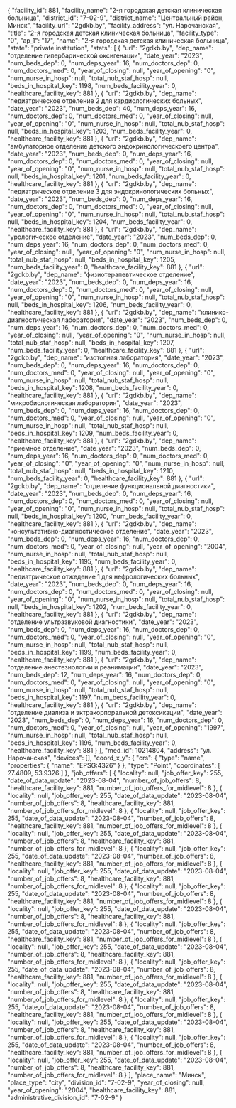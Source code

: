 {
    "facility_id": 881,
    "facility_name": "2-я городская детская клиническая больница",
    "district_id": "7-02-9",
    "district_name": "Центральный район, Минск",
    "facility_url": "2gdkb.by",
    "facility_address": "ул. Нарочанская",
    "title": "2-я городская детская клиническая больница",
    "facility_type": "0",
    "ap_1": "17",
    "name": "2-я городская детская клиническая больница",
    "state": "private institution",
    "stats": [
        {
            "url": "2gdkb.by",
            "dep_name": "отделение гипербарической оксигенации",
            "date_year": "2023",
            "num_beds_dep": 0,
            "num_deps_year": 16,
            "num_doctors_dep": 0,
            "num_doctors_med": 0,
            "year_of_closing": null,
            "year_of_opening": "0",
            "num_nurse_in_hosp": null,
            "total_nub_staf_hosp": null,
            "beds_in_hospital_key": 1198,
            "num_beds_facility_year": 0,
            "healthcare_facility_key": 881
        },
        {
            "url": "2gdkb.by",
            "dep_name": "педиатрическое отделение 2 для кардиологических больных",
            "date_year": "2023",
            "num_beds_dep": 40,
            "num_deps_year": 16,
            "num_doctors_dep": 0,
            "num_doctors_med": 0,
            "year_of_closing": null,
            "year_of_opening": "0",
            "num_nurse_in_hosp": null,
            "total_nub_staf_hosp": null,
            "beds_in_hospital_key": 1203,
            "num_beds_facility_year": 0,
            "healthcare_facility_key": 881
        },
        {
            "url": "2gdkb.by",
            "dep_name": "амбулаторное отделение детского эндокринологическоего центра",
            "date_year": "2023",
            "num_beds_dep": 0,
            "num_deps_year": 16,
            "num_doctors_dep": 0,
            "num_doctors_med": 0,
            "year_of_closing": null,
            "year_of_opening": "0",
            "num_nurse_in_hosp": null,
            "total_nub_staf_hosp": null,
            "beds_in_hospital_key": 1201,
            "num_beds_facility_year": 0,
            "healthcare_facility_key": 881
        },
        {
            "url": "2gdkb.by",
            "dep_name": "педиатрическое отделение 3 для эндокринологических больных",
            "date_year": "2023",
            "num_beds_dep": 0,
            "num_deps_year": 16,
            "num_doctors_dep": 0,
            "num_doctors_med": 0,
            "year_of_closing": null,
            "year_of_opening": "0",
            "num_nurse_in_hosp": null,
            "total_nub_staf_hosp": null,
            "beds_in_hospital_key": 1204,
            "num_beds_facility_year": 0,
            "healthcare_facility_key": 881
        },
        {
            "url": "2gdkb.by",
            "dep_name": "урологическое отделение",
            "date_year": "2023",
            "num_beds_dep": 0,
            "num_deps_year": 16,
            "num_doctors_dep": 0,
            "num_doctors_med": 0,
            "year_of_closing": null,
            "year_of_opening": "0",
            "num_nurse_in_hosp": null,
            "total_nub_staf_hosp": null,
            "beds_in_hospital_key": 1205,
            "num_beds_facility_year": 0,
            "healthcare_facility_key": 881
        },
        {
            "url": "2gdkb.by",
            "dep_name": "физиотерапевтическое отделение",
            "date_year": "2023",
            "num_beds_dep": 0,
            "num_deps_year": 16,
            "num_doctors_dep": 0,
            "num_doctors_med": 0,
            "year_of_closing": null,
            "year_of_opening": "0",
            "num_nurse_in_hosp": null,
            "total_nub_staf_hosp": null,
            "beds_in_hospital_key": 1206,
            "num_beds_facility_year": 0,
            "healthcare_facility_key": 881
        },
        {
            "url": "2gdkb.by",
            "dep_name": "клинико-диагностическая лаборатория",
            "date_year": "2023",
            "num_beds_dep": 0,
            "num_deps_year": 16,
            "num_doctors_dep": 0,
            "num_doctors_med": 0,
            "year_of_closing": null,
            "year_of_opening": "0",
            "num_nurse_in_hosp": null,
            "total_nub_staf_hosp": null,
            "beds_in_hospital_key": 1207,
            "num_beds_facility_year": 0,
            "healthcare_facility_key": 881
        },
        {
            "url": "2gdkb.by",
            "dep_name": "изотопная лаборатория",
            "date_year": "2023",
            "num_beds_dep": 0,
            "num_deps_year": 16,
            "num_doctors_dep": 0,
            "num_doctors_med": 0,
            "year_of_closing": null,
            "year_of_opening": "0",
            "num_nurse_in_hosp": null,
            "total_nub_staf_hosp": null,
            "beds_in_hospital_key": 1208,
            "num_beds_facility_year": 0,
            "healthcare_facility_key": 881
        },
        {
            "url": "2gdkb.by",
            "dep_name": "микробиологическая лаборатория",
            "date_year": "2023",
            "num_beds_dep": 0,
            "num_deps_year": 16,
            "num_doctors_dep": 0,
            "num_doctors_med": 0,
            "year_of_closing": null,
            "year_of_opening": "0",
            "num_nurse_in_hosp": null,
            "total_nub_staf_hosp": null,
            "beds_in_hospital_key": 1209,
            "num_beds_facility_year": 0,
            "healthcare_facility_key": 881
        },
        {
            "url": "2gdkb.by",
            "dep_name": "приемное отделение",
            "date_year": "2023",
            "num_beds_dep": 0,
            "num_deps_year": 16,
            "num_doctors_dep": 0,
            "num_doctors_med": 0,
            "year_of_closing": "0",
            "year_of_opening": "0",
            "num_nurse_in_hosp": null,
            "total_nub_staf_hosp": null,
            "beds_in_hospital_key": 1210,
            "num_beds_facility_year": 0,
            "healthcare_facility_key": 881
        },
        {
            "url": "2gdkb.by",
            "dep_name": "отделение функциональной диагностики",
            "date_year": "2023",
            "num_beds_dep": 0,
            "num_deps_year": 16,
            "num_doctors_dep": 0,
            "num_doctors_med": 0,
            "year_of_closing": null,
            "year_of_opening": "0",
            "num_nurse_in_hosp": null,
            "total_nub_staf_hosp": null,
            "beds_in_hospital_key": 1200,
            "num_beds_facility_year": 0,
            "healthcare_facility_key": 881
        },
        {
            "url": "2gdkb.by",
            "dep_name": "консультативно-диагностическое отделение",
            "date_year": "2023",
            "num_beds_dep": 0,
            "num_deps_year": 16,
            "num_doctors_dep": 0,
            "num_doctors_med": 0,
            "year_of_closing": null,
            "year_of_opening": "2004",
            "num_nurse_in_hosp": null,
            "total_nub_staf_hosp": null,
            "beds_in_hospital_key": 1195,
            "num_beds_facility_year": 0,
            "healthcare_facility_key": 881
        },
        {
            "url": "2gdkb.by",
            "dep_name": "педиатрическое отжедение 1 для нефрологических больных",
            "date_year": "2023",
            "num_beds_dep": 0,
            "num_deps_year": 16,
            "num_doctors_dep": 0,
            "num_doctors_med": 0,
            "year_of_closing": null,
            "year_of_opening": "0",
            "num_nurse_in_hosp": null,
            "total_nub_staf_hosp": null,
            "beds_in_hospital_key": 1202,
            "num_beds_facility_year": 0,
            "healthcare_facility_key": 881
        },
        {
            "url": "2gdkb.by",
            "dep_name": "отделение ультразвуковой диагностики",
            "date_year": "2023",
            "num_beds_dep": 0,
            "num_deps_year": 16,
            "num_doctors_dep": 0,
            "num_doctors_med": 0,
            "year_of_closing": null,
            "year_of_opening": "0",
            "num_nurse_in_hosp": null,
            "total_nub_staf_hosp": null,
            "beds_in_hospital_key": 1199,
            "num_beds_facility_year": 0,
            "healthcare_facility_key": 881
        },
        {
            "url": "2gdkb.by",
            "dep_name": "отделение анестезиологии и реанимации",
            "date_year": "2023",
            "num_beds_dep": 12,
            "num_deps_year": 16,
            "num_doctors_dep": 0,
            "num_doctors_med": 0,
            "year_of_closing": null,
            "year_of_opening": "0",
            "num_nurse_in_hosp": null,
            "total_nub_staf_hosp": null,
            "beds_in_hospital_key": 1197,
            "num_beds_facility_year": 0,
            "healthcare_facility_key": 881
        },
        {
            "url": "2gdkb.by",
            "dep_name": "отделение диализа и эктракорпоральной детоксикации",
            "date_year": "2023",
            "num_beds_dep": 0,
            "num_deps_year": 16,
            "num_doctors_dep": 0,
            "num_doctors_med": 0,
            "year_of_closing": null,
            "year_of_opening": "1997",
            "num_nurse_in_hosp": null,
            "total_nub_staf_hosp": null,
            "beds_in_hospital_key": 1196,
            "num_beds_facility_year": 0,
            "healthcare_facility_key": 881
        }
    ],
    "med_id": 10214804,
    "address": "ул. Нарочанская",
    "devices": [],
    "coord_x_y": {
        "crs": {
            "type": "name",
            "properties": {
                "name": "EPSG:4326"
            }
        },
        "type": "Point",
        "coordinates": [
            27.4809,
            53.9326
        ]
    },
    "job_offers": [
        {
            "locality": null,
            "job_offer_key": 255,
            "date_of_data_update": "2023-08-04",
            "number_of_job_offers": 8,
            "healthcare_facility_key": 881,
            "number_of_job_offers_for_midlevel": 8
        },
        {
            "locality": null,
            "job_offer_key": 255,
            "date_of_data_update": "2023-08-04",
            "number_of_job_offers": 8,
            "healthcare_facility_key": 881,
            "number_of_job_offers_for_midlevel": 8
        },
        {
            "locality": null,
            "job_offer_key": 255,
            "date_of_data_update": "2023-08-04",
            "number_of_job_offers": 8,
            "healthcare_facility_key": 881,
            "number_of_job_offers_for_midlevel": 8
        },
        {
            "locality": null,
            "job_offer_key": 255,
            "date_of_data_update": "2023-08-04",
            "number_of_job_offers": 8,
            "healthcare_facility_key": 881,
            "number_of_job_offers_for_midlevel": 8
        },
        {
            "locality": null,
            "job_offer_key": 255,
            "date_of_data_update": "2023-08-04",
            "number_of_job_offers": 8,
            "healthcare_facility_key": 881,
            "number_of_job_offers_for_midlevel": 8
        },
        {
            "locality": null,
            "job_offer_key": 255,
            "date_of_data_update": "2023-08-04",
            "number_of_job_offers": 8,
            "healthcare_facility_key": 881,
            "number_of_job_offers_for_midlevel": 8
        },
        {
            "locality": null,
            "job_offer_key": 255,
            "date_of_data_update": "2023-08-04",
            "number_of_job_offers": 8,
            "healthcare_facility_key": 881,
            "number_of_job_offers_for_midlevel": 8
        },
        {
            "locality": null,
            "job_offer_key": 255,
            "date_of_data_update": "2023-08-04",
            "number_of_job_offers": 8,
            "healthcare_facility_key": 881,
            "number_of_job_offers_for_midlevel": 8
        },
        {
            "locality": null,
            "job_offer_key": 255,
            "date_of_data_update": "2023-08-04",
            "number_of_job_offers": 8,
            "healthcare_facility_key": 881,
            "number_of_job_offers_for_midlevel": 8
        },
        {
            "locality": null,
            "job_offer_key": 255,
            "date_of_data_update": "2023-08-04",
            "number_of_job_offers": 8,
            "healthcare_facility_key": 881,
            "number_of_job_offers_for_midlevel": 8
        },
        {
            "locality": null,
            "job_offer_key": 255,
            "date_of_data_update": "2023-08-04",
            "number_of_job_offers": 8,
            "healthcare_facility_key": 881,
            "number_of_job_offers_for_midlevel": 8
        },
        {
            "locality": null,
            "job_offer_key": 255,
            "date_of_data_update": "2023-08-04",
            "number_of_job_offers": 8,
            "healthcare_facility_key": 881,
            "number_of_job_offers_for_midlevel": 8
        },
        {
            "locality": null,
            "job_offer_key": 255,
            "date_of_data_update": "2023-08-04",
            "number_of_job_offers": 8,
            "healthcare_facility_key": 881,
            "number_of_job_offers_for_midlevel": 8
        },
        {
            "locality": null,
            "job_offer_key": 255,
            "date_of_data_update": "2023-08-04",
            "number_of_job_offers": 8,
            "healthcare_facility_key": 881,
            "number_of_job_offers_for_midlevel": 8
        },
        {
            "locality": null,
            "job_offer_key": 255,
            "date_of_data_update": "2023-08-04",
            "number_of_job_offers": 8,
            "healthcare_facility_key": 881,
            "number_of_job_offers_for_midlevel": 8
        },
        {
            "locality": null,
            "job_offer_key": 255,
            "date_of_data_update": "2023-08-04",
            "number_of_job_offers": 8,
            "healthcare_facility_key": 881,
            "number_of_job_offers_for_midlevel": 8
        }
    ],
    "place_name": "Минск",
    "place_type": "city",
    "division_id": "7-02-9",
    "year_of_closing": null,
    "year_of_opening": "2004",
    "healthcare_facility_key": 881,
    "administrative_division_id": "7-02-9"
}
